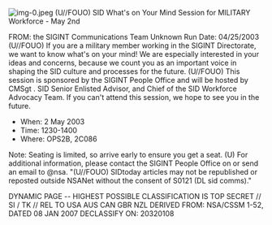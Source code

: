 ![img-0.jpeg](img-0.jpeg)
(U//FOUO) SID What's on Your Mind Session for MILITARY Workforce - May 2nd

FROM: the SIGINT Communications Team
Unknown
Run Date: 04/25/2003
(U//FOUO) If you are a military member working in the SIGINT Directorate, we want to know what's on your mind! We are especially interested in your ideas and concerns, because we count you as an important voice in shaping the SID culture and processes for the future.
(U//FOUO) This session is sponsored by the SIGINT People Office and will be hosted by CMSgt
. SID Senior Enlisted Advisor, and Chief of the SID
Workforce Advocacy Team. If you can't attend this session, we hope to see you in the future.

- When: 2 May 2003
- Time: 1230-1400
- Where: OPS2B, 2C086

Note: Seating is limited, so arrive early to ensure you get a seat.
(U) For additional information, please contact the SIGINT People Office on or send an email to @nsa.
"(U//FOUO) SIDtoday articles may not be republished or reposted outside NSANet without the consent of S0121 (DL sid comms)."

DYNAMIC PAGE -- HIGHEST POSSIBLE CLASSIFICATION IS TOP SECRET // SI / TK // REL TO USA AUS CAN GBR NZL DERIVED FROM: NSA/CSSM 1-52, DATED 08 JAN 2007 DECLASSIFY ON: 20320108
